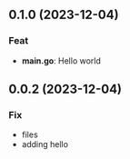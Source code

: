 ## 0.1.0 (2023-12-04)

### Feat

- **main.go**: Hello world

## 0.0.2 (2023-12-04)

### Fix

- files
- adding hello
